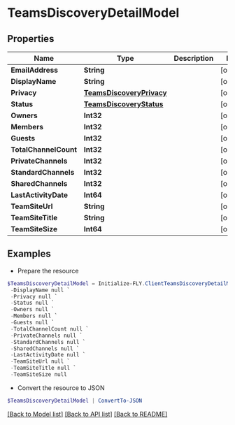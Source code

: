 # TeamsDiscoveryDetailModel
## Properties

Name | Type | Description | Notes
------------ | ------------- | ------------- | -------------
**EmailAddress** | **String** |  | [optional] 
**DisplayName** | **String** |  | [optional] 
**Privacy** | [**TeamsDiscoveryPrivacy**](TeamsDiscoveryPrivacy.md) |  | [optional] 
**Status** | [**TeamsDiscoveryStatus**](TeamsDiscoveryStatus.md) |  | [optional] 
**Owners** | **Int32** |  | [optional] 
**Members** | **Int32** |  | [optional] 
**Guests** | **Int32** |  | [optional] 
**TotalChannelCount** | **Int32** |  | [optional] 
**PrivateChannels** | **Int32** |  | [optional] 
**StandardChannels** | **Int32** |  | [optional] 
**SharedChannels** | **Int32** |  | [optional] 
**LastActivityDate** | **Int64** |  | [optional] 
**TeamSiteUrl** | **String** |  | [optional] 
**TeamSiteTitle** | **String** |  | [optional] 
**TeamSiteSize** | **Int64** |  | [optional] 

## Examples

- Prepare the resource
```powershell
$TeamsDiscoveryDetailModel = Initialize-FLY.ClientTeamsDiscoveryDetailModel  -EmailAddress null `
 -DisplayName null `
 -Privacy null `
 -Status null `
 -Owners null `
 -Members null `
 -Guests null `
 -TotalChannelCount null `
 -PrivateChannels null `
 -StandardChannels null `
 -SharedChannels null `
 -LastActivityDate null `
 -TeamSiteUrl null `
 -TeamSiteTitle null `
 -TeamSiteSize null
```

- Convert the resource to JSON
```powershell
$TeamsDiscoveryDetailModel | ConvertTo-JSON
```

[[Back to Model list]](../README.md#documentation-for-models) [[Back to API list]](../README.md#documentation-for-api-endpoints) [[Back to README]](../README.md)

